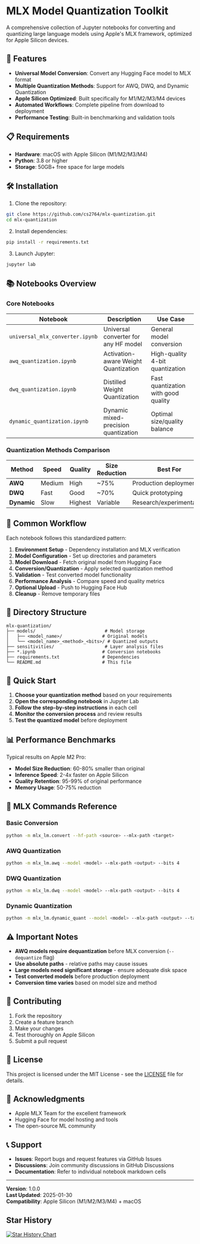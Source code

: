 # MLX Model Quantization Toolkit

A comprehensive collection of Jupyter notebooks for converting and quantizing large language models using Apple's MLX framework, optimized for Apple Silicon devices.

## 🚀 Features

- **Universal Model Conversion**: Convert any Hugging Face model to MLX format
- **Multiple Quantization Methods**: Support for AWQ, DWQ, and Dynamic Quantization
- **Apple Silicon Optimized**: Built specifically for M1/M2/M3/M4 devices
- **Automated Workflows**: Complete pipeline from download to deployment
- **Performance Testing**: Built-in benchmarking and validation tools

## 📋 Requirements

- **Hardware**: macOS with Apple Silicon (M1/M2/M3/M4)
- **Python**: 3.8 or higher
- **Storage**: 50GB+ free space for large models

## 🛠 Installation

1. Clone the repository:
```bash
git clone https://github.com/cs2764/mlx-quantization.git
cd mlx-quantization
```

2. Install dependencies:
```bash
pip install -r requirements.txt
```

3. Launch Jupyter:
```bash
jupyter lab
```

## 📚 Notebooks Overview

### Core Notebooks

| Notebook | Description | Use Case |
|----------|-------------|----------|
| `universal_mlx_converter.ipynb` | Universal converter for any HF model | General model conversion |
| `awq_quantization.ipynb` | Activation-aware Weight Quantization | High-quality 4-bit quantization |
| `dwq_quantization.ipynb` | Distilled Weight Quantization | Fast quantization with good quality |
| `dynamic_quantization.ipynb` | Dynamic mixed-precision quantization | Optimal size/quality balance |

### Quantization Methods Comparison

| Method | Speed | Quality | Size Reduction | Best For |
|--------|-------|---------|----------------|----------|
| **AWQ** | Medium | High | ~75% | Production deployment |
| **DWQ** | Fast | Good | ~70% | Quick prototyping |
| **Dynamic** | Slow | Highest | Variable | Research/experimentation |

## 🔄 Common Workflow

Each notebook follows this standardized pattern:

1. **Environment Setup** - Dependency installation and MLX verification
2. **Model Configuration** - Set up directories and parameters
3. **Model Download** - Fetch original model from Hugging Face
4. **Conversion/Quantization** - Apply selected quantization method
5. **Validation** - Test converted model functionality
6. **Performance Analysis** - Compare speed and quality metrics
7. **Optional Upload** - Push to Hugging Face Hub
8. **Cleanup** - Remove temporary files

## 📁 Directory Structure

```
mlx-quantization/
├── models/                          # Model storage
│   ├── <model_name>/               # Original models
│   └── <model_name>_<method>_<bits>/ # Quantized outputs
├── sensitivities/                   # Layer analysis files
├── *.ipynb                         # Conversion notebooks
├── requirements.txt                # Dependencies
└── README.md                       # This file
```

## 🚀 Quick Start

1. **Choose your quantization method** based on your requirements
2. **Open the corresponding notebook** in Jupyter Lab
3. **Follow the step-by-step instructions** in each cell
4. **Monitor the conversion process** and review results
5. **Test the quantized model** before deployment

## 📊 Performance Benchmarks

Typical results on Apple M2 Pro:

- **Model Size Reduction**: 60-80% smaller than original
- **Inference Speed**: 2-4x faster on Apple Silicon
- **Quality Retention**: 95-99% of original performance
- **Memory Usage**: 50-75% reduction

## 🔧 MLX Commands Reference

### Basic Conversion
```bash
python -m mlx_lm.convert --hf-path <source> --mlx-path <target>
```

### AWQ Quantization
```bash
python -m mlx_lm.awq --model <model> --mlx-path <output> --bits 4
```

### DWQ Quantization
```bash
python -m mlx_lm.dwq --model <model> --mlx-path <output> --bits 4
```

### Dynamic Quantization
```bash
python -m mlx_lm.dynamic_quant --model <model> --mlx-path <output> --target-bpw 4.0
```

## ⚠️ Important Notes

- **AWQ models require dequantization** before MLX conversion (`--dequantize` flag)
- **Use absolute paths** - relative paths may cause issues
- **Large models need significant storage** - ensure adequate disk space
- **Test converted models** before production deployment
- **Conversion time varies** based on model size and method

## 🤝 Contributing

1. Fork the repository
2. Create a feature branch
3. Make your changes
4. Test thoroughly on Apple Silicon
5. Submit a pull request

## 📄 License

This project is licensed under the MIT License - see the [LICENSE](LICENSE) file for details.

## 🙏 Acknowledgments

- Apple MLX Team for the excellent framework
- Hugging Face for model hosting and tools
- The open-source ML community

## 📞 Support

- **Issues**: Report bugs and request features via GitHub Issues
- **Discussions**: Join community discussions in GitHub Discussions
- **Documentation**: Refer to individual notebook markdown cells

---

**Version**: 1.0.0  
**Last Updated**: 2025-01-30  
**Compatibility**: Apple Silicon (M1/M2/M3/M4) + macOS

## Star History

<a href="https://www.star-history.com/#cs2764/mlx-quantization&Date">
 <picture>
   <source media="(prefers-color-scheme: dark)" srcset="https://api.star-history.com/svg?repos=cs2764/mlx-quantization&type=Date&theme=dark" />
   <source media="(prefers-color-scheme: light)" srcset="https://api.star-history.com/svg?repos=cs2764/mlx-quantization&type=Date" />
   <img alt="Star History Chart" src="https://api.star-history.com/svg?repos=cs2764/mlx-quantization&type=Date" />
 </picture>
</a>
